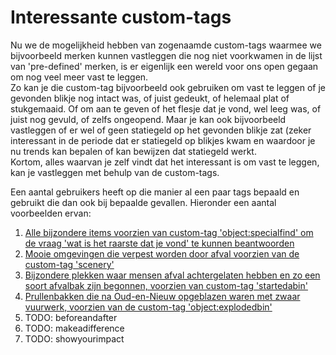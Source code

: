 # Interessante custom-tags

Nu we de mogelijkheid hebben van zogenaamde custom-tags waarmee we bijvoorbeeld merken kunnen vastleggen die nog niet voorkwamen in de lijst van 'pre-defined' merken, is er eigenlijk een wereld voor ons open gegaan om nog veel meer vast te leggen.<br />
Zo kan je die custom-tag bijvoorbeeld ook gebruiken om vast te leggen of je gevonden blikje nog intact was, of juist gedeukt, of helemaal plat of stukgemaaid. Of om aan te geven of het flesje dat je vond, wel leeg was, of juist nog gevuld, of zelfs ongeopend. Maar je kan ook bijvoorbeeld vastleggen of er wel of geen statiegeld op het gevonden blikje zat (zeker interessant in de periode dat er statiegeld op blikjes kwam en waardoor je nu trends kan bepalen of kan bewijzen dat statiegeld werkt.<br />
Kortom, alles waarvan je zelf vindt dat het interessant is om vast te leggen, kan je vastleggen met behulp van de custom-tags.<br />

Een aantal gebruikers heeft op die manier al een paar tags bepaald en gebruikt die dan ook bij bepaalde gevallen. Hieronder een aantal voorbeelden ervan:
1. [Alle bijzondere items voorzien van custom-tag 'object:specialfind' om de vraag 'wat is het raarste dat je vond' te kunnen beantwoorden](https://openlittermap.com/tags?custom_tag=object%3Aspecialfind&lat=52.45886418569873&lon=4.79513647257508&zoom=11.92)
2. [Mooie omgevingen die verpest worden door afval voorzien van de custom-tag 'scenery'](https://openlittermap.com/tags?custom_tag=scenery&lat=52.523691686734814&lon=3.7633153006118922&zoom=7.95)
3. [Bijzondere plekken waar mensen afval achtergelaten hebben en zo een soort afvalbak zijn begonnen, voorzien van custom-tag 'startedabin'](https://openlittermap.com/tags?custom_tag=startedabin&lat=52.44124321188227&lon=4.850690422052329&zoom=11.74)
4. [Prullenbakken die na Oud-en-Nieuw opgeblazen waren met zwaar vuurwerk, voorzien van de custom-tag 'object:explodedbin'](https://openlittermap.com/tags?custom_tag=object%3Aexplodedbin&lat=52.474478891782894&lon=4.78624840058616&zoom=13.13)
5. TODO: beforeandafter
6. TODO: makeadifference
7. TODO: showyourimpact
